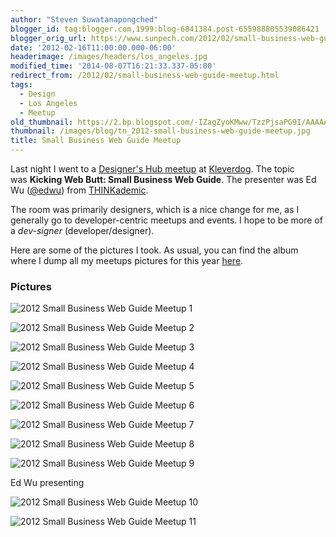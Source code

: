 ```yaml
---
author: "Steven Suwatanapongched"
blogger_id: tag:blogger.com,1999:blog-6841384.post-655988805539086421
blogger_orig_url: https://www.sunpech.com/2012/02/small-business-web-guide-meetup.html
date: '2012-02-16T11:00:00.000-06:00'
headerimage: /images/headers/los_angeles.jpg
modified_time: '2014-08-07T16:21:33.337-05:00'
redirect_from: /2012/02/small-business-web-guide-meetup.html
tags:
  - Design
  - Los Angeles
  - Meetup
old_thumbnail: https://2.bp.blogspot.com/-IZagZyoKMww/TzzPjsaPG9I/AAAAAAAA6NU/SwIIgLGYlcc/s800/2012-02-15-at-19-18-12.jpg
thumbnail: /images/blog/tn_2012-small-business-web-guide-meetup.jpg
title: Small Business Web Guide Meetup
---
```


Last night I went to a [Designer's Hub meetup](https://www.meetup.com/Designers-Hub/events/52239392/) at [Kleverdog](https://kleverdogcoworking.com/). The topic was&nbsp;<b>Kicking Web Butt: Small Business Web Guide</b>. The presenter was Ed Wu ([@edwu](https://twitter.com/#!/edwu)) from [THINKademic](https://www.thinkademic.com/).

The room was primarily designers, which is a nice change for me, as I generally go to developer-centric meetups and events. I hope to be more of a *dev-signer* (developer/designer).

Here are some of the pictures I took. As usual, you can find the album where I dump all my meetups pictures for this year [here](https://photos.app.goo.gl/ZGMY4vXSLDkCiRMt7).

### Pictures

![2012 Small Business Web Guide Meetup 1](/images/blog/2012-02-15-at-19-18-12.jpg)

![2012 Small Business Web Guide Meetup 2](/images/blog/2012-02-15-at-19-18-24.jpg)

![2012 Small Business Web Guide Meetup 3](/images/blog/2012-02-15-at-19-28-56.jpg)

![2012 Small Business Web Guide Meetup 4](/images/blog/2012-02-15-at-19-47-59.jpg)

![2012 Small Business Web Guide Meetup 5](/images/blog/2012-02-15-at-19-48-54.jpg)

![2012 Small Business Web Guide Meetup 6](/images/blog/2012-02-15-at-19-49-07.jpg)

![2012 Small Business Web Guide Meetup 7](/images/blog/2012-02-15-at-19-49-19.jpg)

![2012 Small Business Web Guide Meetup 8](/images/blog/2012-02-15-at-19-49-43.jpg)

![2012 Small Business Web Guide Meetup 9](/images/blog/2012-02-15-at-19-51-44.jpg)

Ed Wu presenting

![2012 Small Business Web Guide Meetup 10](/images/blog/2012-02-15-at-19-50-57.jpg)

![2012 Small Business Web Guide Meetup 11](/images/blog/2012-02-15-at-19-52-01.jpg)